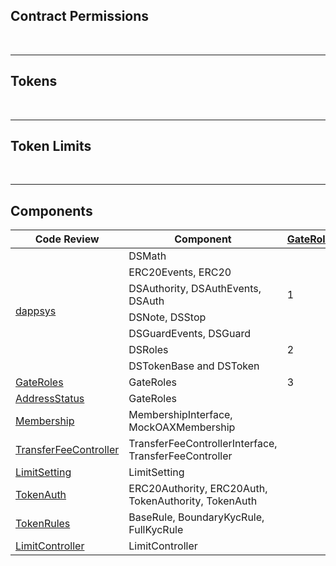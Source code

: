 ## Contract Permissions

<br />

<hr />

## Tokens

<br />

<hr />

## Token Limits

<br />

<hr />

## Components

<table>
    <thead>
        <tr>
            <th>Code Review</th>
            <th>Component</th>
            <th><a href="flattened/GateRoles_flattened.sol">GateRoles</a></th>
            <th><a href="flattened/DSGuard_flattened.sol">DSGuard</a></th>
            <th><a href="flattened/AddressStatus_flattened.sol">AddressStatus</a></th>
            <th><a href="flattened/Membership_flattened.sol">Membership</a></th>
            <th><a href="flattened/TransferFeeController_flattened.sol">TransferFeeController</a></th>
            <th><a href="flattened/LimitSetting_flattened.sol">LimitSetting</a></th>
            <th><a href="flattened/TokenRules_flattened.sol">TokenRules</a></th>
            <th><a href="flattened/LimitController_flattened.sol">LimitController</a></th>
        </tr>
    </thead>
    <tbody>
        <tr>
            <td rowspan=7><a href="code-review/dappsys.md">dappsys</a></td>
            <td>DSMath</td>
            <td></td>
            <td></td>
            <td></td>
            <td></td>
            <td>1</td>
            <td></td>
            <td></td>
            <td>1</td>
        </tr>
        <tr>
            <td>ERC20Events, ERC20</td>
            <td></td>
            <td></td>
            <td></td>
            <td></td>
            <td></td>
            <td></td>
            <td></td>
            <td></td>
        </tr>
        <tr>
            <td>DSAuthority, DSAuthEvents, DSAuth</td>
            <td>1</td>
            <td>1</td>
            <td>1</td>
            <td>1</td>
            <td>2</td>
            <td>1</td>
            <td>1</td>
            <td>2</td>
        </tr>
        <tr>
            <td>DSNote, DSStop</td>
            <td></td>
            <td></td>
            <td></td>
            <td></td>
            <td></td>
            <td>2</td>
            <td></td>
            <td>3</td>
        </tr>
        <tr>
            <td>DSGuardEvents, DSGuard</td>
            <td></td>
            <td>2</td>
            <td></td>
            <td></td>
            <td></td>
            <td></td>
            <td></td>
            <td></td>
        </tr>
        <tr>
            <td>DSRoles</td>
            <td>2</td>
            <td></td>
            <td></td>
            <td></td>
            <td></td>
            <td></td>
            <td></td>
            <td></td>
        </tr>
        <tr>
            <td>DSTokenBase and DSToken</td>
            <td></td>
            <td></td>
            <td></td>
            <td></td>
            <td></td>
            <td></td>
            <td></td>
            <td></td>
        </tr>
        <tr>
            <td><a href="code-review/GateRoles.md">GateRoles</a></td>
            <td>GateRoles</td>
            <td>3</td>
            <td></td>
            <td></td>
            <td></td>
            <td></td>
            <td></td>
            <td></td>
            <td></td>
        </tr>
        <tr>
            <td><a href="code-review/AddressStatus.md">AddressStatus</a></td>
            <td>GateRoles</td>
            <td></td>
            <td></td>
            <td>2</td>
            <td>2</td>
            <td></td>
            <td></td>
            <td>3</td>
            <td></td>
        </tr>
        <tr>
            <td><a href="code-review/Membership.md">Membership</a></td>
            <td>MembershipInterface,  MockOAXMembership</td>
            <td></td>
            <td></td>
            <td></td>
            <td>3</td>
            <td></td>
            <td></td>
            <td>4</td>
            <td></td>
        </tr>
        <tr>
            <td><a href="code-review/TransferFeeController.md">TransferFeeController</a></td>
            <td>TransferFeeControllerInterface,  TransferFeeController</td>
            <td></td>
            <td></td>
            <td></td>
            <td></td>
            <td>3</td>
            <td></td>
            <td></td>
            <td></td>
        </tr>
        <tr>
            <td><a href="code-review/LimitSetting.md">LimitSetting</a></td>
            <td>LimitSetting</td>
            <td></td>
            <td></td>
            <td></td>
            <td></td>
            <td></td>
            <td>3</td>
            <td></td>
            <td>4</td>
        </tr>
        <tr>
            <td><a href="code-review/TokenAuth.md">TokenAuth</a></td>
            <td>ERC20Authority, ERC20Auth, TokenAuthority, TokenAuth</td>
            <td></td>
            <td></td>
            <td></td>
            <td></td>
            <td></td>
            <td></td>
            <td>2</td>
            <td></td>
        </tr>
        <tr>
            <td><a href="code-review/TokenRules.md">TokenRules</a></td>
            <td>BaseRule, BoundaryKycRule, FullKycRule</td>
            <td></td>
            <td></td>
            <td></td>
            <td></td>
            <td></td>
            <td></td>
            <td>5</td>
            <td></td>
        </tr>
        <tr>
            <td><a href="code-review/LimitController.md">LimitController</a></td>
            <td>LimitController</td>
            <td></td>
            <td></td>
            <td></td>
            <td></td>
            <td></td>
            <td></td>
            <td></td>
            <td>5</td>
        </tr>
    </tbody>
</table>
